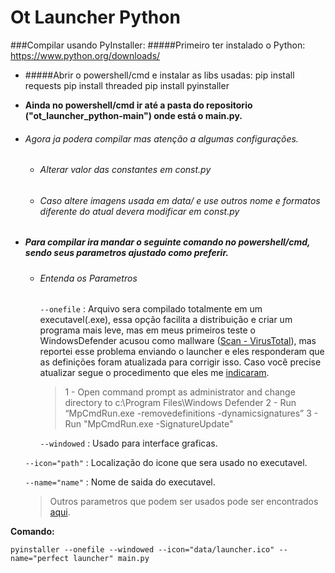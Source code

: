 # Ot Launcher Python

###Compilar usando PyInstaller:
#####Primeiro ter instalado o Python: https://www.python.org/downloads/
- #####Abrir o powershell/cmd e instalar as libs usadas:
		pip install requests
		pip install threaded
		pip install pyinstaller
- **Ainda no powershell/cmd ir até a pasta do repositorio ("ot_launcher_python-main") onde está o main.py.**

- ###### Agora ja podera compilar mas atenção a algumas configurações.
    - ###### Alterar valor das constantes em const.py
    - ###### Caso altere imagens usada em data/ e use outros nome e formatos diferente do atual devera modificar em const.py

- ##### Para compilar ira mandar o seguinte comando no powershell/cmd, sendo seus parametros ajustado como preferir.
  -  ###### Entenda os Parametros
     `--onefile` : Arquivo sera compilado totalmente em um executavel(.exe), essa opção facilita a distribuição e criar um programa mais leve, mas em meus primeiros teste o WindowsDefender acusou como mallware ([Scan - VirusTotal](https://www.virustotal.com/gui/file/39b79df18560703ceffad558cc36a6b9b3249761100c2e2a365b9df630d502ec/detection)), mas reportei esse problema enviando o launcher e eles responderam que as definições foram atualizada para corrigir isso. Caso você precise atualizar segue o procedimento que eles me [indicaram](https://www.microsoft.com/en-us/wdsi/submission/31167ef7-4e7c-49e3-bba0-8aa5a7c75111).
	 > 1 - Open command prompt as administrator and change directory to c:\Program Files\Windows Defender
	2 - Run “MpCmdRun.exe -removedefinitions -dynamicsignatures”
	3 -  Run "MpCmdRun.exe -SignatureUpdate"

     `--windowed` : Usado para interface graficas.
	 
	`--icon="path"` : Localização do icone que sera usado no executavel.
	
	`--name="name"` : Nome de saida do executavel.
	
	> Outros parametros que podem ser usados pode ser encontrados [aqui](https://pyinstaller.readthedocs.io/en/stable/usage.html).
	
**Comando:**

	pyinstaller --onefile --windowed --icon="data/launcher.ico" --name="perfect launcher" main.py